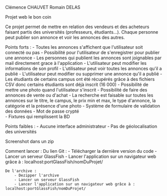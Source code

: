 Clémence CHAUVET
Romain DELAS

Projet web le bon coin

Ce projet permet de mettre en relation des vendeurs et des acheteurs faisant partis des universités (professeurs, étudiants...). Chaque personne peut publier son
annonce et voir les annonces des autres.

Points forts :
	- Toutes les annonces s'affichent que l'utilisateur soit connecté ou pas
	- Possibilité pour l'utilisateur de s'enregistrer pour publier une annonce
	- Les personnes qui publient les annonces sont joignables par mail directement grace à l'application
	- L'utilisateur peut modifier les informations de son profil
	- L'utilisateur peut voir toutes les annonces qu'il a publié
	- L'utilisateur peut modifier ou supprimer une annonce qu'il a publié
	- Les étudiants de certains campus ont été récupérés grâce à des fichiers CSV donc certains étudiants sont déjà inscrit (16 000)
	- Possibilité de mettre une photo quand l'utilisateur s'inscrit
	- Possibilité de faire des annonces de vente ou d'achat
	- La recherche est faisable sur toutes les annonces sur le titre, le campus, le prix min et max, le type d'annonce, la catégorie et la présence d'une photo
	- Système de formulaire de validation des données
	- Mot de passe crypté	
	- Fixtures qui remplissent la BD

Points faibles :
	- Aucune interface administrateur
	- Pas de géolocalisation des universités

Screenshot dans un zip

Comment lancer : 
	Du lien Git :
		- Télécharger la dernière version du code
		- Lancer un serveur GlassFish
		- Lancer l'application sur un navigateur web grâce à : localhost:portGlassFish/nomDuProjet/

	De l'archive :
		- Dezipper l'archive
		- Lancer un serveur GlassFish
		- Lancer l'application sur un navigateur web grâce à :         localhost:portGlassFish/nomDuProjet/ 